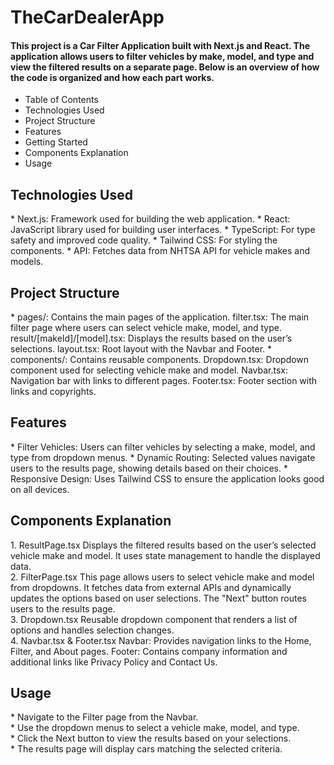 <h1>TheCarDealerApp</h1>

<h4>This project is a Car Filter Application built with Next.js and React. The application allows users to filter vehicles by make, model, and type and view the filtered results on a separate page. Below is an overview of how the code is organized and how each part works.</h4>

* Table of Contents
* Technologies Used
* Project Structure
* Features
* Getting Started
* Components Explanation
* Usage<br>
<h2>Technologies Used</h2>
* Next.js: Framework used for building the web application.
* React: JavaScript library used for building user interfaces.
* TypeScript: For type safety and improved code quality.
* Tailwind CSS: For styling the components.
* API: Fetches data from NHTSA API for vehicle makes and models.
<br>
<h2>Project Structure</h2>
* pages/: Contains the main pages of the application.
    filter.tsx: The main filter page where users can select vehicle make, model, and type.
    result/[makeId]/[model].tsx: Displays the results based on the user’s selections.
    layout.tsx: Root layout with the Navbar and Footer.
* components/: Contains reusable components.
    Dropdown.tsx: Dropdown component used for selecting vehicle make and model.
    Navbar.tsx: Navigation bar with links to different pages.
    Footer.tsx: Footer section with links and copyrights.<br>
<h2>Features</h2>
* Filter Vehicles: Users can filter vehicles by selecting a make, model, and type from dropdown menus.
* Dynamic Routing: Selected values navigate users to the results page, showing details based on their choices.
* Responsive Design: Uses Tailwind CSS to ensure the application looks good on all devices.

<h2>Components Explanation</h2>
1. ResultPage.tsx
Displays the filtered results based on the user’s selected vehicle make and model. It uses state management to handle the displayed data.
<br>
2. FilterPage.tsx
This page allows users to select vehicle make and model from dropdowns. It fetches data from external APIs and dynamically updates the options based on user selections. The "Next" button routes users to the results page.
<br>
3. Dropdown.tsx
Reusable dropdown component that renders a list of options and handles selection changes.
<br>
4. Navbar.tsx & Footer.tsx
Navbar: Provides navigation links to the Home, Filter, and About pages.
Footer: Contains company information and additional links like Privacy Policy and Contact Us.<br>
<h2>Usage</h2>
 * Navigate to the Filter page from the Navbar.<br>
 * Use the dropdown menus to select a vehicle make, model, and type.<br>
 * Click the Next button to view the results based on your selections.<br>
 * The results page will display cars matching the selected criteria.
